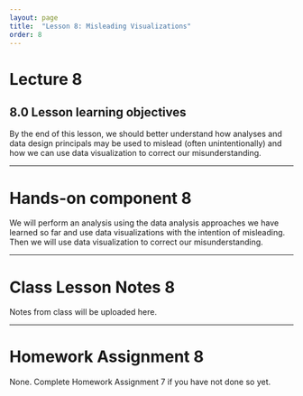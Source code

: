 ```yaml
---
layout: page
title:  "Lesson 8: Misleading Visualizations"
order: 8
---
```


# Lecture 8

## 8.0 Lesson learning objectives

By the end of this lesson, we should better understand how analyses and data design principals may be used to mislead (often unintentionally) and how we can use data visualization to correct our misunderstanding. 

---

# Hands-on component 8

We will perform an analysis using the data analysis approaches we have learned so far and use data visualizations with the intention of misleading. Then we will use data visualization to correct our misunderstanding.

---

# Class Lesson Notes 8

Notes from class will be uploaded here.

---

# Homework Assignment 8

None. Complete Homework Assignment 7 if you have not done so yet.




